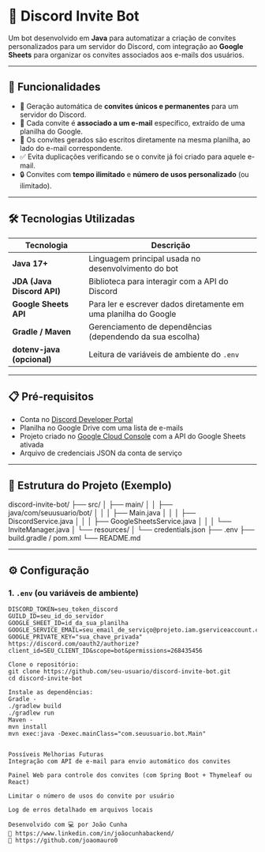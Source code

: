 # 🤖 Discord Invite Bot

Um bot desenvolvido em **Java** para automatizar a criação de convites personalizados para um servidor do Discord, com integração ao **Google Sheets** para organizar os convites associados aos e-mails dos usuários.

---

## 📌 Funcionalidades

- 🔗 Geração automática de **convites únicos e permanentes** para um servidor do Discord.
- 📧 Cada convite é **associado a um e-mail** específico, extraído de uma planilha do Google.
- 🧾 Os convites gerados são escritos diretamente na mesma planilha, ao lado do e-mail correspondente.
- ✅ Evita duplicações verificando se o convite já foi criado para aquele e-mail.
- 🔒 Convites com **tempo ilimitado** e **número de usos personalizado** (ou ilimitado).

---

## 🛠️ Tecnologias Utilizadas

| Tecnologia | Descrição |
|------------|-----------|
| **Java 17+** | Linguagem principal usada no desenvolvimento do bot |
| **JDA (Java Discord API)** | Biblioteca para interagir com a API do Discord |
| **Google Sheets API** | Para ler e escrever dados diretamente em uma planilha do Google |
| **Gradle / Maven** | Gerenciamento de dependências (dependendo da sua escolha) |
| **dotenv-java (opcional)** | Leitura de variáveis de ambiente do `.env` |

---

## 📋 Pré-requisitos

- Conta no [Discord Developer Portal](https://discord.com/developers/applications)
- Planilha no Google Drive com uma lista de e-mails
- Projeto criado no [Google Cloud Console](https://console.cloud.google.com/) com a API do Google Sheets ativada
- Arquivo de credenciais JSON da conta de serviço

---

## 📁 Estrutura do Projeto (Exemplo)

discord-invite-bot/
├── src/ 
│ ├── main/ │ 
│ ├── java/com/seuusuario/bot/ 
│ │ │ ├── Main.java │
│ │ ├── DiscordService.java 
│ │ │ ├── GoogleSheetsService.java 
│ │ │ └── InviteManager.java 
│ └── resources/ 
│ └── credentials.json 
├── .env 
├── build.gradle / pom.xml 
└── README.md


---

## ⚙️ Configuração

### 1. `.env` (ou variáveis de ambiente)

```dotenv
DISCORD_TOKEN=seu_token_discord
GUILD_ID=seu_id_do_servidor
GOOGLE_SHEET_ID=id_da_sua_planilha
GOOGLE_SERVICE_EMAIL=seu_email_de_serviço@projeto.iam.gserviceaccount.com
GOOGLE_PRIVATE_KEY="sua_chave_privada"
https://discord.com/oauth2/authorize?client_id=SEU_CLIENT_ID&scope=bot&permissions=268435456

Clone o repositório:
git clone https://github.com/seu-usuario/discord-invite-bot.git
cd discord-invite-bot

Instale as dependências:
Gradle -
./gradlew build
./gradlew run
Maven - 
mvn install
mvn exec:java -Dexec.mainClass="com.seuusuario.bot.Main"


Possíveis Melhorias Futuras
Integração com API de e-mail para envio automático dos convites

Painel Web para controle dos convites (com Spring Boot + Thymeleaf ou React)

Limitar o número de usos do convite por usuário

Log de erros detalhado em arquivos locais

Desenvolvido com 💻 por João Cunha
🔗 https://www.linkedin.com/in/joãocunhabackend/
🐙 https://github.com/joaomauro0
